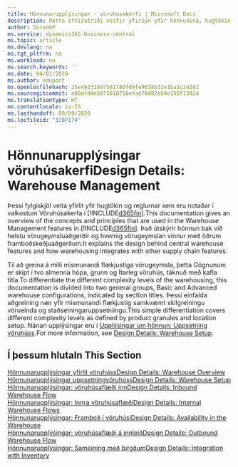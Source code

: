 ```yaml
---
title: Hönnunarupplýsingar - vöruhúsakerfi | Microsoft Docs
description: Þetta efnisatriði veitir yfirsýn yfir hönnunina, hugtökin og reglurnar á bak við eiginleika vöruhúsakerfisins í Business Central.
author: SorenGP
ms.service: dynamics365-business-central
ms.topic: article
ms.devlang: na
ms.tgt_pltfrm: na
ms.workload: na
ms.search.keywords: ''
ms.date: 04/01/2020
ms.author: edupont
ms.openlocfilehash: 25e492318d7581780fd9fe9038531e1ba1c24282
ms.sourcegitcommit: a80afd4e5075018716efad76d82a54e158f1392d
ms.translationtype: HT
ms.contentlocale: is-IS
ms.lasthandoff: 09/09/2020
ms.locfileid: "3787174"
---
```

# <a name="design-details-warehouse-management"></a><span data-ttu-id="882fa-103">Hönnunarupplýsingar vöruhúsakerfi</span><span class="sxs-lookup"><span data-stu-id="882fa-103">Design Details: Warehouse Management</span></span>
<span data-ttu-id="882fa-104">Þessi fylgiskjöl veita yfirlit yfir hugtökin og reglurnar sem eru notaðar í valkostum Vöruhúsakerfa í [!INCLUDE[d365fin](includes/d365fin_md.md)].</span><span class="sxs-lookup"><span data-stu-id="882fa-104">This documentation gives an overview of the concepts and principles that are used in the Warehouse Management features in [!INCLUDE[d365fin](includes/d365fin_md.md)].</span></span> <span data-ttu-id="882fa-105">Það útskýrir hönnun bak við helstu vörugeymsluaðgerðir og hvernig vörugeymslan vinnur með öðrum framboðskeðjuaðgerðum.</span><span class="sxs-lookup"><span data-stu-id="882fa-105">It explains the design behind central warehouse features and how warehousing integrates with other supply chain features.</span></span>  

<span data-ttu-id="882fa-106">Til að greina á milli mismunandi flækjustiga vörugeymsla, þetta Gögnunum er skipt í tvo almenna hópa, grunn og Ítarleg vöruhús, táknuð með kafla titla.</span><span class="sxs-lookup"><span data-stu-id="882fa-106">To differentiate the different complexity levels of the warehousing, this documentation is divided into two general groups, Basic and Advanced warehouse configurations, indicated by section titles.</span></span> <span data-ttu-id="882fa-107">Þessi einfalda aðgreining nær yfir mismunandi flækjustig samkvæmt skilgreiningu vörueinda og staðsetningaruppsetniingu.</span><span class="sxs-lookup"><span data-stu-id="882fa-107">This simple differentiation covers different complexity levels as defined by product granules and location setup.</span></span> <span data-ttu-id="882fa-108">Nánari upplýsingar eru í [Upplýsingar um hönnun: Uppsetning vöruhúss](design-details-warehouse-setup.md).</span><span class="sxs-lookup"><span data-stu-id="882fa-108">For more information, see [Design Details: Warehouse Setup](design-details-warehouse-setup.md).</span></span>  

## <a name="in-this-section"></a><span data-ttu-id="882fa-109">Í þessum hluta</span><span class="sxs-lookup"><span data-stu-id="882fa-109">In This Section</span></span>  
[<span data-ttu-id="882fa-110">Hönnunarupplýsingar yfirlit vöruhúss</span><span class="sxs-lookup"><span data-stu-id="882fa-110">Design Details: Warehouse Overview</span></span>](design-details-warehouse-overview.md)  
[<span data-ttu-id="882fa-111">Hönnunarupplýsingar uppsetningvöruhúss</span><span class="sxs-lookup"><span data-stu-id="882fa-111">Design Details: Warehouse Setup</span></span>](design-details-warehouse-setup.md)  
[<span data-ttu-id="882fa-112">Hönnunarupplýsingar: vöruhúsaflæði inn</span><span class="sxs-lookup"><span data-stu-id="882fa-112">Design Details: Inbound Warehouse Flow</span></span>](design-details-inbound-warehouse-flow.md)  
[<span data-ttu-id="882fa-113">Hönnunarupplýsingar: Innra vöruhúsaflæði</span><span class="sxs-lookup"><span data-stu-id="882fa-113">Design Details: Internal Warehouse Flows</span></span>](design-details-internal-warehouse-flows.md)  
[<span data-ttu-id="882fa-114">Hönnunarupplýsingar: Framboð í vöruhúsi</span><span class="sxs-lookup"><span data-stu-id="882fa-114">Design Details: Availability in the Warehouse</span></span>](design-details-availability-in-the-warehouse.md)  
[<span data-ttu-id="882fa-115">Hönnunarupplýsingar: vöruhúsaflæði á innleið</span><span class="sxs-lookup"><span data-stu-id="882fa-115">Design Details: Outbound Warehouse Flow</span></span>](design-details-outbound-warehouse-flow.md)  
[<span data-ttu-id="882fa-116">Hönnunarupplýsingar: Sameining með birgðum</span><span class="sxs-lookup"><span data-stu-id="882fa-116">Design Details: Integration with Inventory</span></span>](design-details-integration-with-inventory.md)
